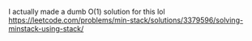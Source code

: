 I actually made a dumb O(1) solution for this lol https://leetcode.com/problems/min-stack/solutions/3379596/solving-minstack-using-stack/
